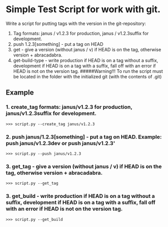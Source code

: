 Simple Test Script for work with git.
===================================================

Write a script for putting tags with the version in the git-repository:
1. Tag formats: janus / v1.2.3 for production, janus / v1.2.3suffix for development.
2. push 1.2.3[something] - put a tag on HEAD
3. get - give a version (without janus / v) if HEAD is on the tag, otherwise version + abracadabra. 
4. get-build-type - write production if HEAD is on a tag without a suffix, development if HEAD is on a tag with a
suffix, fall off with an error if HEAD is not on the version tag.
#####Warning!!! To run the script must be located in the folder with the initialized git (with the contents of .git) 

Example
---------------------

### 1. create_tag formats: janus/v1.2.3 for production, janus/v1.2.3suffix for development.

    >>> script.py --create_tag janus/v1.2.3

### 2. push janus/1.2.3[something] - put a tag on HEAD. Example: push janus/v1.2.3dev or push janus/v1.2.3'

    >>> script.py --push janus/v1.2.3 

### 3. get_tag - give a version (without janus / v) if HEAD is on the tag, otherwise version + abracadabra. 

    >>> script.py --get_tag
    
### 3. get_build - write production if HEAD is on a tag without a suffix, development if HEAD is on a tag with a suffix, fall off with an error if HEAD is not on the version tag. 

    >>> script.py --get_build
